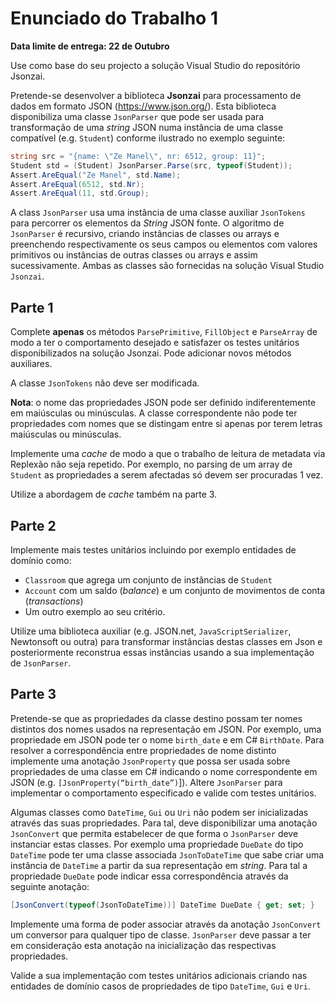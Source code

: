 # Enunciado do Trabalho 1

**Data limite de entrega: 22 de Outubro**

Use como base do seu projecto a solução Visual Studio do repositório Jsonzai.

Pretende-se desenvolver a biblioteca **Jsonzai** para processamento de dados em
formato JSON (https://www.json.org/). Esta biblioteca disponibiliza uma classe
`JsonParser` que pode ser usada para transformação de uma _string_ JSON numa instância
de uma classe compatível (e.g. `Student`) conforme ilustrado no exemplo seguinte:

```csharp
string src = "{name: \"Ze Manel\", nr: 6512, group: 11}";
Student std = (Student) JsonParser.Parse(src, typeof(Student));
Assert.AreEqual("Ze Manel", std.Name);
Assert.AreEqual(6512, std.Nr);
Assert.AreEqual(11, std.Group);
```

A class `JsonParser` usa uma instância de uma classe auxiliar `JsonTokens` para 
percorrer os elementos da _String_ JSON fonte.
O algoritmo de `JsonParser` é recursivo, criando instâncias de classes ou arrays e 
preenchendo respectivamente os seus campos ou elementos com valores primitivos ou
instâncias de outras classes ou arrays e assim sucessivamente.
Ambas as classes são fornecidas na solução Visual Studio `Jsonzai`.

## Parte 1

Complete **apenas** os métodos `ParsePrimitive`, `FillObject` e `ParseArray` de modo a ter o
comportamento desejado e satisfazer os testes unitários disponibilizados na
solução Jsonzai. Pode adicionar novos métodos auxiliares.

A classe `JsonTokens` não deve ser modificada.

**Nota**: o nome das propriedades JSON pode ser definido indiferentemente em
maiúsculas ou minúsculas. A classe correspondente não pode ter propriedades com
nomes que se distingam entre si apenas por terem letras maiúsculas ou
minúsculas.

Implemente uma _cache_ de modo a que o trabalho de leitura de metadata via Replexão
não seja repetido. Por exemplo, no parsing de um array de `Student` as propriedades
a serem afectadas só devem ser procuradas 1 vez.

Utilize a abordagem de _cache_ também na parte 3.

## Parte 2

Implemente mais testes unitários incluindo por exemplo entidades de domínio como:

*  `Classroom` que agrega um conjunto de instâncias de `Student`
* `Account` com um saldo (_balance_) e um conjunto de movimentos de conta (_transactions_)
* Um outro exemplo ao seu critério.

Utilize uma biblioteca auxiliar (e.g. JSON.net, `JavaScriptSerializer`,
Newtonsoft ou outra) para transformar instâncias destas classes em Json e
posteriormente reconstrua essas instâncias usando a sua implementação de
`JsonParser`.

## Parte 3

Pretende-se que as propriedades da classe destino possam ter nomes distintos dos
nomes usados na representação em JSON. Por exemplo, uma propriedade em JSON pode
ter o nome `birth_date`  e em C# `BirthDate`. Para resolver a correspondência
entre propriedades de nome distinto implemente uma anotação `JsonProperty` que
possa ser usada sobre propriedades de uma classe em C# indicando o nome
correspondente em JSON (e.g. `[JsonProperty(“birth_date”)`]). Altere
`JsonParser` para implementar o comportamento especificado e valide com testes
unitários.

Algumas classes como `DateTime`, `Gui` ou `Uri` não podem ser inicializadas
através das suas propriedades. Para tal, deve disponibilizar uma anotação
`JsonConvert` que permita estabelecer de que forma o `JsonParser` deve
instanciar estas classes. Por exemplo uma propriedade `DueDate` do tipo
`DateTime` pode ter uma classe associada `JsonToDateTime` que sabe criar uma
instância de `DateTime` a partir da sua representação em _string_. Para tal a
propriedade `DueDate` pode indicar essa correspondência através da seguinte
anotação:

```csharp
[JsonConvert(typeof(JsonToDateTime))] DateTime DueDate { get; set; }
```

Implemente uma forma de poder associar através da anotação `JsonConvert` um
conversor para qualquer tipo de classe. `JsonParser` deve passar a ter em
consideração esta anotação na inicialização das respectivas propriedades.

Valide a sua implementação com testes unitários adicionais criando nas entidades
de domínio casos de propriedades de tipo `DateTime`, `Gui` e `Uri`.

